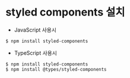 # styled components 설치

- JavaScript 사용시
```SHELL
$ npm install styled-components
```

- TypeScript 사용시
```shell
$ npm install styled-components
$ npm install @types/styled-components
```